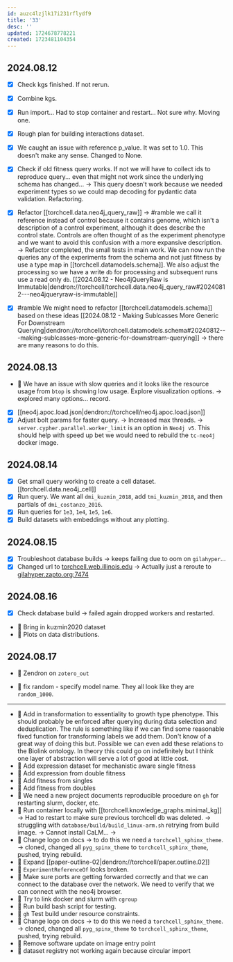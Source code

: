 ```yaml
---
id: auzc4lzjlk17i231rflydf9
title: '33'
desc: ''
updated: 1724678778221
created: 1723481104354
---
```


## 2024.08.12

- [x] Check kgs finished. If not rerun.
- [x] Combine kgs.
- [x] Run import... Had to stop container and restart... Not sure why. Moving one.
- [x] Rough plan for building interactions dataset.

- [x] We caught an issue with reference p_value. It was set to 1.0. This doesn't make any sense. Changed to None.
- [x] Check if old fitness query works. If not we will have to collect ids to reproduce query... even that might not work since the underlying schema has changed... → This query doesn't work because we needed experiment types so we could map decoding for pydantic data validation. Refactoring.
- [x] Refactor [[torchcell.data.neo4j_query_raw]] → #ramble we call it reference instead of control because it contains genome, which isn't a description of a control experiment, although it does describe the control state. Controls are often thought of as the experiment phenotype and we want to avoid this confusion with a more expansive description. → Refactor completed, the small tests in main work. We can now run the queries any of the experiments from the schema and not just fitness by use a type map in [[torchcell.datamodels.schema]]. We also adjust the processing so we have a write `db` for processing and subsequent runs use a read only `db`. [[2024.08.12 - Neo4jQueryRaw is Immutable|dendron://torchcell/torchcell.data.neo4j_query_raw#20240812---neo4jqueryraw-is-immutable]]
- [x] #ramble We might need to refactor [[torchcell.datamodels.schema]] based on these ideas [[2024.08.12 - Making Sublcasses More Generic For Downstream Querying|dendron://torchcell/torchcell.datamodels.schema#20240812---making-sublcasses-more-generic-for-downstream-querying]] → there are many reasons to do this.

## 2024.08.13

- 🔲 We have an issue with slow queries and it looks like the resource usage from `btop` is showing low usage. Explore visualization options. → explored many options... record.

- [x] [[neo4j.apoc.load.json|dendron://torchcell/neo4j.apoc.load.json]]
- [x] Adjust bolt params for faster query. → Increased max threads. → `server.cypher.parallel.worker_limit` is an option in `Neo4j v5`. This should help with speed up bet we would need to rebuild the `tc-neo4j` docker image.

## 2024.08.14

- [x] Get small query working to create a cell dataset. [[torchcell.data.neo4j_cell]]
- [x] Run query. We want all `dmi_kuzmin_2018`, add `tmi_kuzmin_2018`, and then partials of `dmi_costanzo_2016`.
- [x] Run queries for `1e3`, `1e4`, `1e5`, `1e6`.
- [x] Build datasets with embeddings without any plotting.

## 2024.08.15

- [x] Troubleshoot database builds → keeps failing due to oom on `gilahyper`...
- [x] Changed url to [torchcell.web.illinois.edu](https://torchcell.web.illinois.edu/) → Actually just a reroute to [gilahyper.zapto.org:7474](http://gilahyper.zapto.org:7474/browser/)

## 2024.08.16

- [x] Check database build → failed again dropped workers and restarted.

- 🔲 Bring in kuzmin2020 dataset
- 🔲 Plots on data distributions.

## 2024.08.17

- 🔲 Zendron on `zotero_out`

- 🔲 fix random - specify model name. They all look like they are `random_1000`.

***

- 🔲 Add in transformation to essentiality to growth type phenotype. This should probably be enforced after querying during data selection and deduplication. The rule is something like if we can find some reasonable fixed function for transforming labels we add them. Don't know of a great way of doing this but. Possible we can even add these relations to the Biolink ontology. In theory this could go on indefinitely but I think one layer of abstraction will serve a lot of good at little cost.
- 🔲 Add expression dataset for mechanistic aware single fitness
- 🔲 Add expression from double fitness
- 🔲 Add fitness from singles
- 🔲 Add fitness from doubles
- 🔲 We need a new project documents reproducible procedure on `gh` for restarting slurm, docker, etc.
- 🔲 Run container locally with [[torchcell.knowledge_graphs.minimal_kg]] → Had to restart to make sure previous torchcell db was deleted. → struggling with `database/build/build_linux-arm.sh` retrying from build image. → Cannot install CaLM... →
- 🔲 Change logo on docs → to do this we need a `torchcell_sphinx_theme`. → cloned, changed all `pyg_spinx_theme` to `torchcell_sphinx_theme`, pushed, trying rebuild.
- 🔲 Expand [[paper-outline-02|dendron://torchcell/paper.outline.02]]
- 🔲 `ExperimentReferenceOf` looks broken.
- 🔲 Make sure ports are getting forwarded correctly and that we can connect to the database over the network. We need to verify that we can connect with the neo4j browser.
- 🔲 Try to link docker and slurm with `cgroup`
- 🔲 Run build bash script for testing.
- 🔲 `gh` Test build under resource constraints.
- 🔲 Change logo on docs → to do this we need a `torchcell_sphinx_theme`. → cloned, changed all `pyg_spinx_theme` to `torchcell_sphinx_theme`, pushed, trying rebuild.
- 🔲 Remove software update on image entry point
- 🔲 dataset registry not working again because circular import
